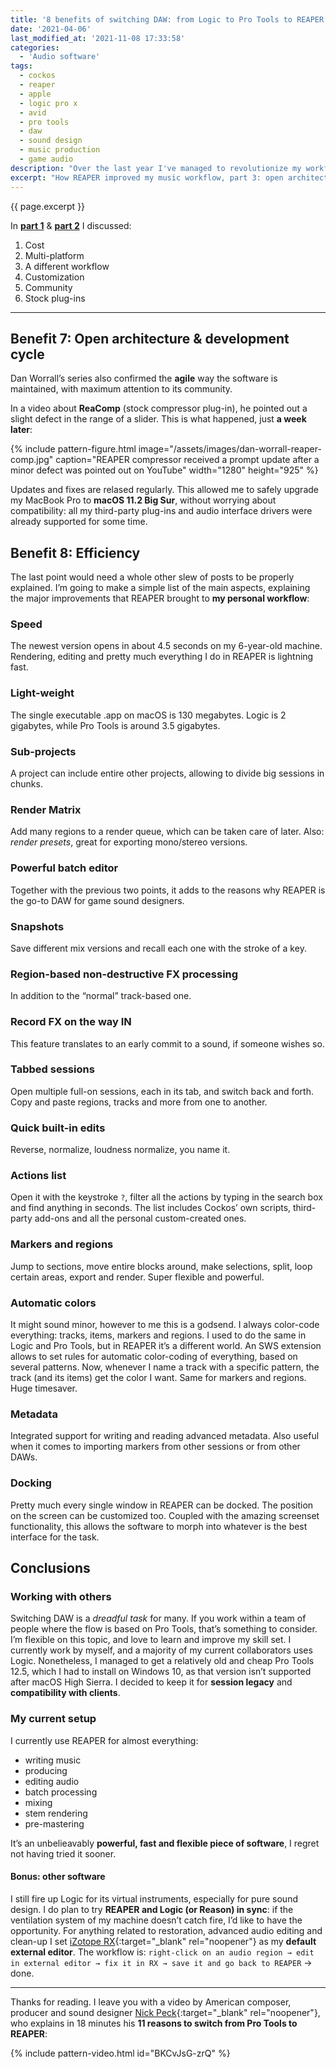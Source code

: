 ```yaml
---
title: '8 benefits of switching DAW: from Logic to Pro Tools to REAPER (Part 3)'
date: '2021-04-06'
last_modified_at: '2021-11-08 17:33:58'
categories:
  - 'Audio software'
tags:
  - cockos
  - reaper
  - apple
  - logic pro x
  - avid
  - pro tools
  - daw
  - sound design 
  - music production
  - game audio
description: "Over the last year I've managed to revolutionize my workflow, twice. Here's part 3 of my account of how I migrated DAW, from Logic to Pro Tools, and finally to REAPER."
excerpt: "How REAPER improved my music workflow, part 3: open architecture, development cycle, efficiency."
---
```

<p class="lead">{{ page.excerpt }}</p>

In [**part 1**](/daw-from-logic-to-pro-tools-to-reaper-part-1/) & [**part 2**](/daw-from-logic-to-pro-tools-to-reaper-part-2/) I discussed:

1.  Cost
2.  Multi-platform
3.  A different workflow
4.  Customization
5.  Community
6.  Stock plug-ins

___

## Benefit 7: Open architecture & development cycle

Dan Worrall’s series also confirmed the **agile** way the software is maintained, with maximum attention to its community.

In a video about **ReaComp** (stock compressor plug-in), he pointed out a slight defect in the range of a slider. This is what happened, just **a week later**:

{% include pattern-figure.html image="/assets/images/dan-worrall-reaper-comp.jpg" caption="REAPER compressor received a prompt update after a minor defect was pointed out on YouTube" width="1280" height="925" %}

Updates and fixes are relased regularly. This allowed me to safely upgrade my MacBook Pro to **macOS 11.2 Big Sur**, without worrying about compatibility: all my third-party plug-ins and audio interface drivers were already supported for some time.

## Benefit 8: Efficiency

The last point would need a whole other slew of posts to be properly explained. I’m going to make a simple list of the main aspects, explaining the major improvements that REAPER brought to **my personal workflow**:

### Speed

The newest version opens in about 4.5 seconds on my 6-year-old machine. Rendering, editing and pretty much everything I do in REAPER is lightning fast.

### Light-weight

The single executable .app on macOS is 130 megabytes. Logic is 2 gigabytes, while Pro Tools is around 3.5 gigabytes.

### Sub-projects

A project can include entire other projects, allowing to divide big sessions in chunks.

### Render Matrix

Add many regions to a render queue, which can be taken care of later. Also: _render presets_, great for exporting mono/stereo versions.

### Powerful batch editor

Together with the previous two points, it adds to the reasons why REAPER is the go-to DAW for game sound designers.

### Snapshots

Save different mix versions and recall each one with the stroke of a key.

### Region-based non-destructive FX processing

In addition to the “normal” track-based one.

### Record FX on the way IN

This feature translates to an early commit to a sound, if someone wishes so.

### Tabbed sessions

Open multiple full-on sessions, each in its tab, and switch back and forth. Copy and paste regions, tracks and more from one to another.

### Quick built-in edits

Reverse, normalize, loudness normalize, you name it.

### Actions list

Open it with the keystroke `?`, filter all the actions by typing in the search box and find anything in seconds. The list includes Cockos’ own scripts, third-party add-ons and all the personal custom-created ones.

### Markers and regions

Jump to sections, move entire blocks around, make selections, split, loop certain areas, export and render. Super flexible and powerful.

### Automatic colors

It might sound minor, however to me this is a godsend. I always color-code everything: tracks, items, markers and regions. I used to do the same in Logic and Pro Tools, but in REAPER it’s a different world. An SWS extension allows to set rules for automatic color-coding of everything, based on several patterns. Now, whenever I name a track with a specific pattern, the track (and its items) get the color I want. Same for markers and regions. Huge timesaver.

### Metadata

Integrated support for writing and reading advanced metadata. Also useful when it comes to importing markers from other sessions or from other DAWs.

### Docking

Pretty much every single window in REAPER can be docked. The position on the screen can be customized too. Coupled with the amazing screenset functionality, this allows the software to morph into whatever is the best interface for the task.

## Conclusions

### Working with others

Switching DAW is a _dreadful task_ for many. If you work within a team of people where the flow is based on Pro Tools, that’s something to consider. I’m flexible on this topic, and love to learn and improve my skill set. I currently work by myself, and a majority of my current collaborators uses Logic. Nonetheless, I managed to get a relatively old and cheap Pro Tools 12.5, which I had to install on Windows 10, as that version isn’t supported after macOS High Sierra. I decided to keep it for **session legacy** and **compatibility with clients**.

### My current setup

I currently use REAPER for almost everything:

- writing music
- producing
- editing audio
- batch processing
- mixing
- stem rendering
- pre-mastering

It’s an unbelieavably **powerful, fast and flexible piece of software**, I regret not having tried it sooner.

#### Bonus: other software

I still fire up Logic for its virtual instruments, especially for pure sound design. I do plan to try **REAPER and Logic (or Reason) in sync**: if the ventilation system of my machine doesn’t catch fire, I’d like to have the opportunity. For anything related to restoration, advanced audio editing and clean-up I set [iZotope RX](https://www.izotope.com/en/products/rx.html){:target="_blank" rel="noopener"} as my **default external editor**. The workflow is: `right-click on an audio region → edit in external editor → fix it in RX → save it and go back to REAPER` → done.

---

Thanks for reading. I leave you with a video by American composer, producer and sound designer [Nick Peck](https://nicolaspeck.com/){:target="_blank" rel="noopener"}, who explains in 18 minutes his **11 reasons to switch from Pro Tools to REAPER**:

{% include pattern-video.html id="BKCvJsG-zrQ" %}